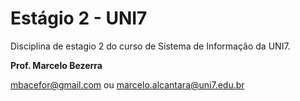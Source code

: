 # Estágio 2 - UNI7

Disciplina de estagio 2 do curso de Sistema de Informação da UNI7.

 **Prof. Marcelo Bezerra**
 
 mbacefor@gmail.com ou marcelo.alcantara@uni7.edu.br
